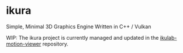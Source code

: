 # ikura
Simple, Minimal 3D Graphics Engine Written in C++ / Vulkan

WIP: The ikura project is currently managed and updated in the [ikulab-motion-viewer](https://github.com/ikulab/ikulab-motion-viewer) repository.
